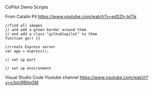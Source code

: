 CoPilot Demo Scripts


From Catalin Pit
https://www.youtube.com/watch?v=edSZh-tpTIk

```
//find all images
// and add a green border around them
// and add a class "githubCopilot" to them
function go() {}

//create Express server
var app = express();

// set up port

// set up environment 
```


Visual Studio Code Youtube channel 
https://www.youtube.com/watch?v=o3qURBllpGM



